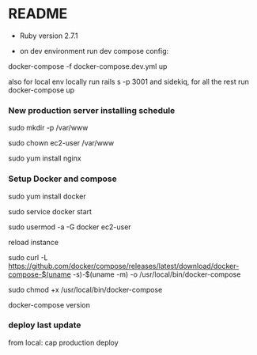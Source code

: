 # README

* Ruby version 2.7.1

* on dev environment run dev compose config:

docker-compose -f docker-compose.dev.yml up

also for local env locally run rails s -p 3001 and sidekiq, for all the rest run docker-compose up


### New production server installing schedule

sudo mkdir -p /var/www

sudo chown ec2-user /var/www

sudo yum install nginx

### Setup Docker and compose

sudo yum install docker

sudo service docker start

sudo usermod -a -G docker ec2-user

reload instance

sudo curl -L https://github.com/docker/compose/releases/latest/download/docker-compose-$(uname -s)-$(uname -m) -o /usr/local/bin/docker-compose

sudo chmod +x /usr/local/bin/docker-compose

docker-compose version

### deploy last update

from local: cap production deploy

